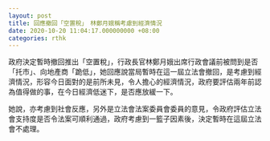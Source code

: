 ```yaml
---
layout: post
title: 回應撤回「空置稅」　林鄭月娥稱考慮到經濟情況
date: 2020-10-20 11:04:17.000000000 +08:00
categories: rthk
---
```


政府決定暫時撤回推出「空置稅」，行政長官林鄭月娥出席行政會議前被問到是否「托市」、向地產商「跪低」，她回應說當局暫時在這一屆立法會撤回，是考慮到經濟情況，形容今日面對的是前所未見，令人擔心的經濟情況，政府要評估兩年前認為值得做的事，在今日經濟低迷下，是否應放緩一下。

她說，亦考慮到社會反應，另外是立法會法案委員會委員的意見，令政府評估立法會支持度是否令法案可順利通過，政府考慮到一籃子因素後，決定暫時在這屆立法會不處理。
